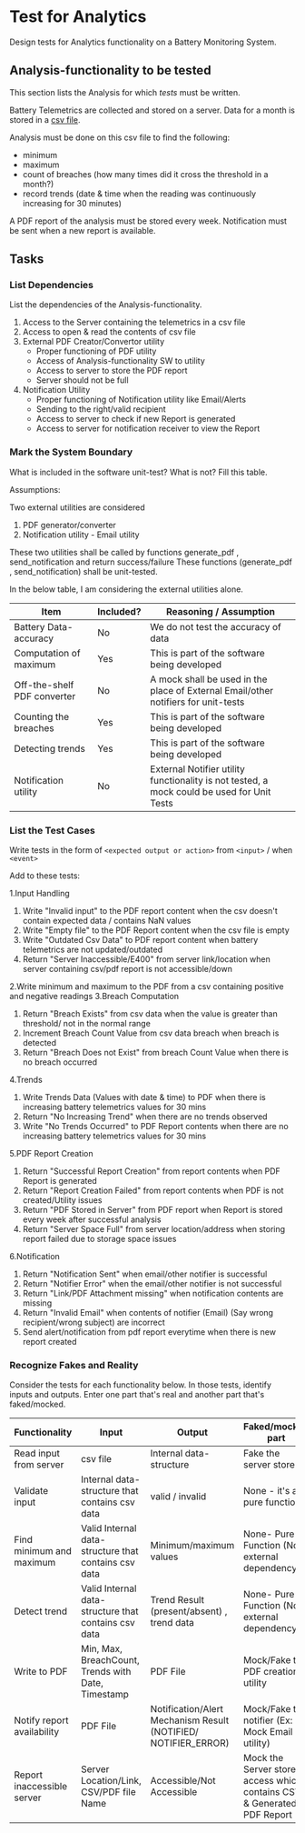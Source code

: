 # Test for Analytics

Design tests for Analytics functionality on a Battery Monitoring System.


## Analysis-functionality to be tested

This section lists the Analysis for which _tests_ must be written.

Battery Telemetrics are collected and stored on a server.
Data for a month is stored in a [csv file](https://en.wikipedia.org/wiki/Comma-separated_values).

Analysis must be done on this csv file to find the following:
- minimum
- maximum
- count of breaches (how many times did it cross the threshold in a month?)
- record trends (date & time when the reading was continuously increasing for 30 minutes)

A PDF report of the analysis must be stored every week.
Notification must be sent when a new report is available.

## Tasks

### List Dependencies

List the dependencies of the Analysis-functionality.

1. Access to the Server containing the telemetrics in a csv file 
1. Access to open & read the contents of csv file
1. External PDF Creator/Convertor utility
   - Proper functioning of PDF utility
   - Access of Analysis-functionality SW to utility
   - Access to server to store the PDF report
   - Server should not be full 
1. Notification Utility
   - Proper functioning of Notification utility like Email/Alerts 
   - Sending to the right/valid recipient 
   - Access to server to check if new Report is generated
   - Access to server for notification receiver to view the Report
 


### Mark the System Boundary

What is included in the software unit-test? What is not? Fill this table.

Assumptions:

Two external utilities are considered
1) PDF generator/converter
2) Notification utility - Email utility

These two utilities shall be called by functions generate_pdf , send_notification and return success/failure
These functions (generate_pdf , send_notification) shall be unit-tested.

In the below table, I am considering the external utilities alone.

| Item                      | Included?     | Reasoning / Assumption
|---------------------------|---------------|---
Battery Data-accuracy       | No            | We do not test the accuracy of data
Computation of maximum      | Yes           | This is part of the software being developed
Off-the-shelf PDF converter | No            | A mock shall be used in the place of External Email/other notifiers for unit-tests
Counting the breaches       | Yes           | This is part of the software being developed
Detecting trends            | Yes           | This is part of the software being developed
Notification utility        | No            | External Notifier utility functionality is not tested, a mock could be used for Unit Tests

### List the Test Cases

Write tests in the form of `<expected output or action>` from `<input>` / when `<event>`

Add to these tests:

1.Input Handling
  1. Write "Invalid input" to the PDF report content when the csv doesn't contain expected data / contains NaN values
  1. Write "Empty file" to the PDF Report content when the csv file is empty
  1. Write "Outdated Csv Data" to PDF report content when battery telemetrics are not updated/outdated
  1. Return "Server Inaccessible/E400" from server link/location when server containing csv/pdf report is not accessible/down
     
2.Write minimum and maximum to the PDF from a csv containing positive and negative readings
3.Breach Computation
 1. Return "Breach Exists" from csv data when the value is greater than threshold/ not in the normal range
 1. Increment Breach Count Value from csv data breach when breach is detected
 1. Return "Breach Does not Exist" from breach Count Value when there is no breach occurred

4.Trends 
  1. Write Trends Data (Values with date & time) to PDF when there is increasing battery telemetrics values for 30 mins
  1. Return "No Increasing Trend" when there are no trends observed
  1. Write "No Trends Occurred" to PDF Report contents when there are no increasing battery telemetrics values for 30 mins

5.PDF Report Creation
  1. Return "Successful Report Creation" from report contents when PDF Report is generated
  1. Return "Report Creation Failed" from report contents when PDF is not created/Utility issues
  1. Return "PDF Stored in Server" from PDF report when Report is stored every week after successful analysis
  1. Return "Server Space Full" from server location/address when storing report failed due to storage space issues

6.Notification
  1. Return "Notification Sent" when email/other notifier is successful
  1. Return "Notifier Error" when the email/other notifier is not successful
  1. Return "Link/PDF Attachment missing" when notification contents are missing
  1. Return "Invalid Email" when contents of notifier (Email) (Say wrong recipient/wrong subject) are incorrect
  1. Send alert/notification from pdf report everytime when there is new report created

### Recognize Fakes and Reality

Consider the tests for each functionality below.
In those tests, identify inputs and outputs.
Enter one part that's real and another part that's faked/mocked.

| Functionality            | Input        | Output                      | Faked/mocked part
|--------------------------|--------------|-----------------------------|---
Read input from server     | csv file     | Internal data-structure     | Fake the server store
Validate input             | Internal data-structure that contains csv data     | valid / invalid             | None - it's a pure function
Find minimum and maximum   | Valid Internal data-structure that contains csv data | Minimum/maximum values              | None- Pure Function (No external dependency)
Detect trend               | Valid Internal data-structure that contains csv data  | Trend Result (present/absent) , trend data              | None- Pure Function (No external dependency)
Write to PDF               | Min, Max, BreachCount, Trends with Date, Timestamp | PDF File             | Mock/Fake the PDF creation utility
Notify report availability | PDF File | Notification/Alert Mechanism  Result (NOTIFIED/ NOTIFIER_ERROR)               | Mock/Fake the notifier (Ex: Mock Email utility)
Report inaccessible server | Server Location/Link, CSV/PDF file Name| Accessible/Not Accessible              | Mock the Server store access which contains CSV & Generated PDF Report